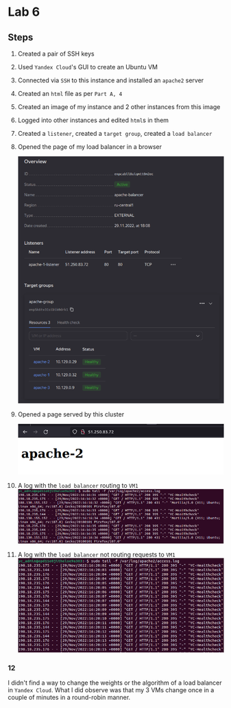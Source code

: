 # Lab 6

## Steps

1. Created a pair of SSH keys
1. Used `Yandex Cloud`'s GUI to create an Ubuntu VM
1. Connected via `SSH` to this instance and installed an `apache2` server
1. Created an `html` file as per `Part A, 4`
1. Created an image of my instance and 2 other instances from this image
1. Logged into other instances and edited `html`s in them
1. Created a `listener`, created a `target group`, created a `load balancer`
1. Opened the page of my load balancer in a browser

    ![img](README/loadBalancer.png)

1. Opened a page served by this cluster

    ![img](README/apache2.png)

1. A log with the `load balancer` routing to `VM1`
    ![img](README/apache1Log.png)

1. A log with the `load balancer` not routing requests to `VM1`
   ![img](README/apache1NoRequestsLog.png)

### 12

I didn't find a way to change the weights or the algorithm of a load balancer in `Yandex Cloud`.
What I did observe was that my 3 VMs change once in a couple of minutes in a round-robin manner.
